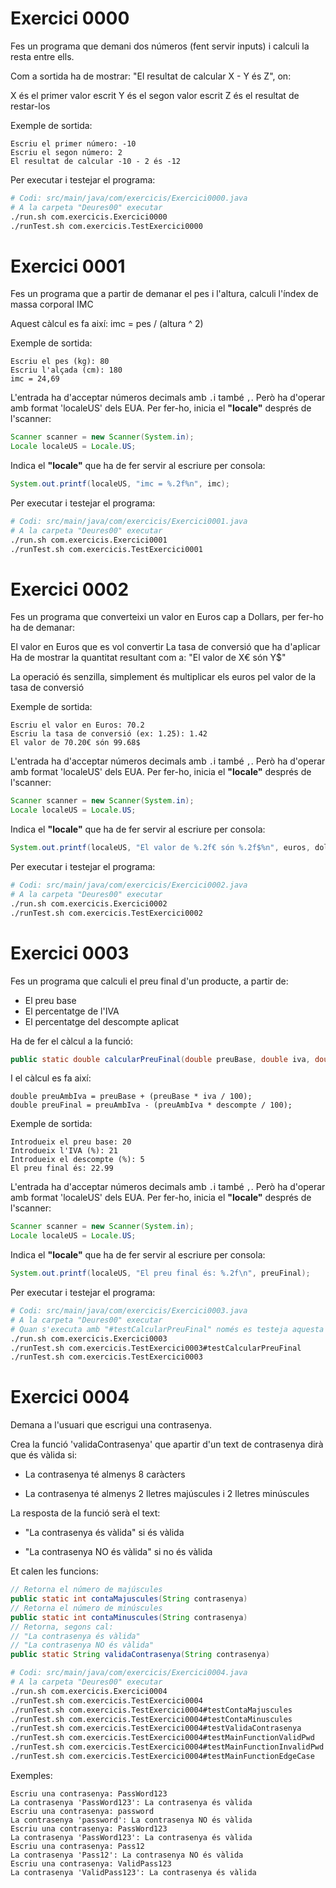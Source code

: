 # Exercici 0000

Fes un programa que demani dos números (fent servir inputs) i calculi la resta entre ells.

Com a sortida ha de mostrar: "El resultat de calcular X - Y és Z", on:

X és el primer valor escrit
Y és el segon valor escrit
Z és el resultat de restar-los

Exemple de sortida:

```text
Escriu el primer número: -10
Escriu el segon número: 2
El resultat de calcular -10 - 2 és -12
```

Per executar i testejar el programa:

```bash
# Codi: src/main/java/com/exercicis/Exercici0000.java
# A la carpeta "Deures00" executar
./run.sh com.exercicis.Exercici0000
./runTest.sh com.exercicis.TestExercici0000
```

# Exercici 0001

Fes un programa que a partir de demanar el pes i l'altura, calculi l'índex de massa corporal IMC

Aquest càlcul es fa així: imc = pes / (altura ^ 2)

Exemple de sortida:

```text
Escriu el pes (kg): 80
Escriu l'alçada (cm): 180
imc = 24,69
```

L'entrada ha d'acceptar números decimals amb `.`i també `,`. Però ha d'operar amb format 'localeUS' dels EUA. Per fer-ho, inicia el **"locale"** després de l'scanner:

```java
Scanner scanner = new Scanner(System.in);
Locale localeUS = Locale.US;
```

Indica el **"locale"** que ha de fer servir al escriure per consola:

```java
System.out.printf(localeUS, "imc = %.2f%n", imc);
```

Per executar i testejar el programa:

```bash
# Codi: src/main/java/com/exercicis/Exercici0001.java
# A la carpeta "Deures00" executar
./run.sh com.exercicis.Exercici0001
./runTest.sh com.exercicis.TestExercici0001
```

# Exercici 0002

Fes un programa que converteixi un valor en Euros cap a Dollars, per fer-ho ha de demanar:

El valor en Euros que es vol convertir
La tasa de conversió que ha d'aplicar
Ha de mostrar la quantitat resultant com a: "El valor de X€ són Y$"

La operació és senzilla, simplement és multiplicar els euros pel valor de la tasa de conversió

Exemple de sortida:

```text
Escriu el valor en Euros: 70.2
Escriu la tasa de conversió (ex: 1.25): 1.42
El valor de 70.20€ són 99.68$
```

L'entrada ha d'acceptar números decimals amb `.`i també `,`. Però ha d'operar amb format 'localeUS' dels EUA. Per fer-ho, inicia el **"locale"** després de l'scanner:

```java
Scanner scanner = new Scanner(System.in);
Locale localeUS = Locale.US;
```

Indica el **"locale"** que ha de fer servir al escriure per consola:

```java
System.out.printf(localeUS, "El valor de %.2f€ són %.2f$%n", euros, dollars);
```

Per executar i testejar el programa:

```bash
# Codi: src/main/java/com/exercicis/Exercici0002.java
# A la carpeta "Deures00" executar
./run.sh com.exercicis.Exercici0002
./runTest.sh com.exercicis.TestExercici0002
```

# Exercici 0003

Fes un programa que calculi el preu final d'un producte, a partir de:

- El preu base
- El percentatge de l'IVA
- El percentatge del descompte aplicat

Ha de fer el càlcul a la funció:

```java
public static double calcularPreuFinal(double preuBase, double iva, double descompte)
````

I el càlcul es fa així:

```text
double preuAmbIva = preuBase + (preuBase * iva / 100);
double preuFinal = preuAmbIva - (preuAmbIva * descompte / 100);
```

Exemple de sortida:

```text
Introdueix el preu base: 20
Introdueix l'IVA (%): 21
Introdueix el descompte (%): 5
El preu final és: 22.99
```

L'entrada ha d'acceptar números decimals amb `.`i també `,`. Però ha d'operar amb format 'localeUS' dels EUA. Per fer-ho, inicia el **"locale"** després de l'scanner:

```java
Scanner scanner = new Scanner(System.in);
Locale localeUS = Locale.US;
```

Indica el **"locale"** que ha de fer servir al escriure per consola:

```java
System.out.printf(localeUS, "El preu final és: %.2f\n", preuFinal);
```

Per executar i testejar el programa:

```bash
# Codi: src/main/java/com/exercicis/Exercici0003.java
# A la carpeta "Deures00" executar
# Quan s'executa amb "#testCalcularPreuFinal" només es testeja aquesta funció
./run.sh com.exercicis.Exercici0003
./runTest.sh com.exercicis.TestExercici0003#testCalcularPreuFinal
./runTest.sh com.exercicis.TestExercici0003
```

# Exercici 0004

Demana a l'usuari que escrigui una contrasenya.

Crea la funció 'validaContrasenya' que apartir d'un text de contrasenya dirà que és vàlida si:

- La contrasenya té almenys 8 caràcters

- La contrasenya té almenys 2 lletres majúscules i 2 lletres minúscules

La resposta de la funció serà el text:

- "La contrasenya és vàlida" si és vàlida

- "La contrasenya NO és vàlida" si no és vàlida

Et calen les funcions:

```java
// Retorna el número de majúscules
public static int contaMajuscules(String contrasenya)
// Retorna el número de minúscules
public static int contaMinuscules(String contrasenya)
// Retorna, segons cal:
// "La contrasenya és vàlida"
// "La contrasenya NO és vàlida"
public static String validaContrasenya(String contrasenya)
```

```bash
# Codi: src/main/java/com/exercicis/Exercici0004.java
# A la carpeta "Deures00" executar
./run.sh com.exercicis.Exercici0004
./runTest.sh com.exercicis.TestExercici0004
./runTest.sh com.exercicis.TestExercici0004#testContaMajuscules
./runTest.sh com.exercicis.TestExercici0004#testContaMinuscules
./runTest.sh com.exercicis.TestExercici0004#testValidaContrasenya
./runTest.sh com.exercicis.TestExercici0004#testMainFunctionValidPwd
./runTest.sh com.exercicis.TestExercici0004#testMainFunctionInvalidPwd
./runTest.sh com.exercicis.TestExercici0004#testMainFunctionEdgeCase
```

Exemples:
```text
Escriu una contrasenya: PassWord123
La contrasenya 'PassWord123': La contrasenya és vàlida
Escriu una contrasenya: password
La contrasenya 'password': La contrasenya NO és vàlida
Escriu una contrasenya: PassWord123
La contrasenya 'PassWord123': La contrasenya és vàlida
Escriu una contrasenya: Pass12
La contrasenya 'Pass12': La contrasenya NO és vàlida
Escriu una contrasenya: ValidPass123
La contrasenya 'ValidPass123': La contrasenya és vàlida
```